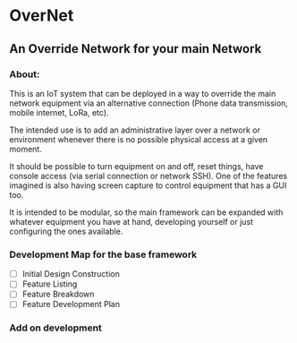 # OverNet
## An Override Network for your main Network

### About:
This is an IoT system that can be deployed in a way to override the main network equipment via an alternative connection (Phone data transmission, mobile internet, LoRa, etc).

The intended use is to add an administrative layer over a network or environment whenever there is no possible physical access at a given moment.

It should be possible to turn equipment on and off, reset things, have console access (via serial connection or network SSH). One of the features imagined is also having screen capture to control equipment that has a GUI too.

It is intended to be modular, so the main framework can be expanded with whatever equipment you have at hand, developing yourself or just configuring the ones available.

### Development Map for the base framework
- [ ] Initial Design Construction
- [ ] Feature Listing
- [ ] Feature Breakdown
- [ ] Feature Development Plan

### Add on development
